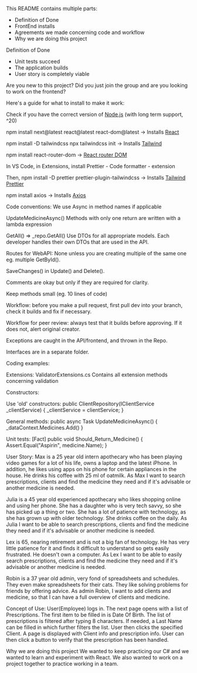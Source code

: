 This README contains multiple parts:
- Definition of Done
- FrontEnd installs
- Agreements we made concerning code and workflow
- Why we are doing this project

Definition of Done
- Unit tests succeed
- The application builds
- User story is completely viable

Are you new to this project? Did you just join the group and are you looking to work on the frontend?

Here's a guide for what to install to make it work:

Check if you have the correct version of <a href="Nodejs.org/en">Node.js</a> (with long term support, ^20)

npm install next@latest react@latest react-dom@latest -> Installs <a href="https://react.dev/learn/installation">React</a>

npm install -D tailwindcss
npx tailwindcss init -> Installs <a href="https://tailwindcss.com/docs/installation">Tailwind</a>

npm install react-router-dom -> <a href="https://reactrouter.com/en/main/start/tutorial">React router DOM</a>

In VS Code, in Extensions, install Prettier - Code formatter - extension

Then, npm install -D prettier prettier-plugin-tailwindcss -> Installs <a href="https://github.com/tailwindlabs/prettier-plugin-tailwindcss">Tailwind Prettier</a>

npm install axios -> Installs <a href="https://www.npmjs.com/package/axios#package-manager">Axios</a>

Code conventions:
We use Async in method names if applicable

UpdateMedicineAsync()
Methods with only one return are written with a lambda expression

GetAll() => _repo.GetAll()
Use DTOs for all appropriate models. Each developer handles their own DTOs that are used in the API.

Routes for WebAPI: None unless you are creating multiple of the same one eg. multiple GetById().

SaveChanges() in Update() and Delete().

Comments are okay but only if they are required for clarity.

Keep methods small (eg. 10 lines of code)

Workflow: before you make a pull request, first pull dev into your branch, check it builds and fix if necessary.

Workflow for peer review: always test that it builds before approving. If it does not, alert original creator.

Exceptions are caught in the API/frontend, and thrown in the Repo.

Interfaces are in a separate folder.

Coding examples:

Extensions:
ValidatorExtensions.cs
Contains all extension methods concerning validation

Constructors:

Use 'old' constructors:
public ClientRepository(IClientService _clientService)
{
_clientService = clientService;
}

General methods:
public async Task UpdateMedicineAsync()
{
_dataContext.Medicines.Add()
}

Unit tests:
[Fact]
public void Should_Return_Medicine()
{
Assert.Equal("Aspirin", medicine.Name);
}

User Story:
Max is a 25 year old intern apothecary who has been playing video games for a lot of his life, owns a laptop and the latest iPhone. 
In addition, he likes using apps on his phone for certain appliances in the house.
He drinks his coffee with 25 ml of oatmilk. 
As Max I want to search prescriptions, clients and find the medicine they need and if it's advisable or another medicine is needed. 

Julia is a 45 year old experienced apothecary who likes shopping online and using her phone. 
She has a daughter who is very tech savvy, so she has picked up a thing or two. 
She has a lot of patience with technology, as she has grown up with older technology. She drinks coffee on the daily. 
As Julia I want to be able to search prescriptions, clients and find the medicine they need and if it's advisable or another medicine is needed. 

Lex is 65, nearing retirement and is not a big fan of technology. 
He has very little patience for it and finds it difficult to understand so gets easily frustrated. 
He doesn't own a computer. 
As Lex I want to be able to easily search prescriptions, clients and find the medicine they need and if it's advisable or another medicine is needed. 

Robin is a 37 year old admin, very fond of spreadsheets and schedules. They even make spreadsheets for their cats.
They like solving problems for friends by offering advice. 
As admin Robin, I want to add clients and medicine, so that I can have a full overview of clients and medicine.

Concept of Use:
User(Employee) logs in. The next page opens with a list of Prescriptions. 
The first item to be filled in is Date Of Birth. 
The list of prescriptions is filtered after typing 8 characters.
If needed, a Last Name can be filled in which further filters the list.
User then clicks the specified Client. A page is displayed with Client info and prescription info.
User can then click a button to verify that the prescription has been handled. 

Why we are doing this project 
We wanted to keep practicing our C# and we wanted to learn and experiment with React.
We also wanted to work on a project together to practice working in a team.
